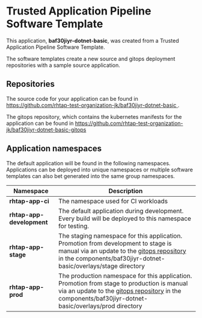 # Trusted Application Pipeline Software Template

This application, **baf30jiyr-dotnet-basic**, was created from a Trusted Application Pipeline Software Template.

The software templates create a new source and gitops deployment repositories with a sample source application. 

## Repositories

The source code for your application can be found in [https://github.com/rhtap-test-organization-jk/baf30jiyr-dotnet-basic ](https://github.com/rhtap-test-organization-jk/baf30jiyr-dotnet-basic ).
 
The gitops repository, which contains the kubernetes manifests for the application can be found in 
[https://github.com/rhtap-test-organization-jk/baf30jiyr-dotnet-basic-gitops ](https://github.com/rhtap-test-organization-jk/baf30jiyr-dotnet-basic-gitops ) 

## Application namespaces 

The default application will be found in the following namespaces. Applications can be deployed into unique namespaces or multiple software templates can also bet generated into the same group namespaces.  

|  Namespace   |  Description   |  
| -------- | -------- |
| **rhtap-app-ci** | The namespace used for CI workloads |
| **rhtap-app-development** | The default application during development. Every build will be deployed to this namespace for testing. |
| **rhtap-app-stage** | The staging namespace for this application. Promotion from development to stage is manual via an update to the [gitops repository](https://github.com/rhtap-test-organization-jk/baf30jiyr-dotnet-basic-gitops ) in the components/baf30jiyr-dotnet-basic/overlays/stage directory |
| **rhtap-app-prod** | The production namespace for this application. Promotion from stage to production is manual via an update to the [gitops repository](https://github.com/rhtap-test-organization-jk/baf30jiyr-dotnet-basic-gitops ) in the components/baf30jiyr-dotnet-basic/overlays/prod directory |